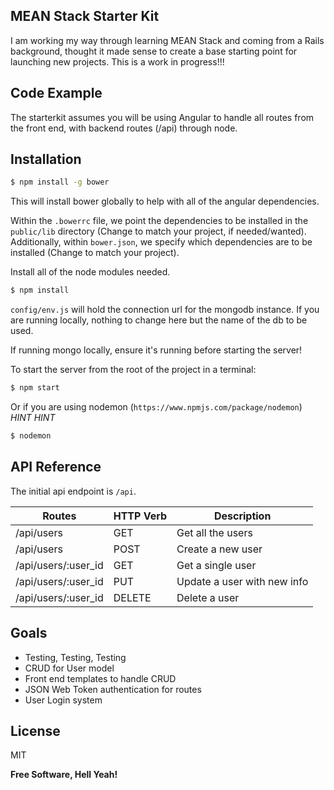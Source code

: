 ## MEAN Stack Starter Kit

I am working my way through learning MEAN Stack and coming from a Rails background, thought it made sense to create a base starting point for launching
new projects. This is a work in progress!!!

## Code Example

The starterkit assumes you will be using Angular to handle all routes from the front end, with backend routes (/api) through node.

## Installation

```sh
$ npm install -g bower
``` 
This will install bower globally to help with all of the angular dependencies.

Within the `.bowerrc` file, we point the dependencies to be installed in the `public/lib` directory (Change to match your project, if needed/wanted). 
Additionally, within `bower.json`, we specify which dependencies are to be installed (Change to match your project). 

Install all of the node modules needed.
```sh
$ npm install
```

`config/env.js` will hold the connection url for the mongodb instance. If you are running locally, nothing to change here but the name of the db to be used.

If running mongo locally, ensure it's running before starting the server!

To start the server from the root of the project in a terminal:
```sh
$ npm start
```

Or if you are using nodemon (`https://www.npmjs.com/package/nodemon`) *HINT* *HINT*
```sh
$ nodemon
```

## API Reference

The initial api endpoint is `/api`.

| Routes   	          | HTTP Verb | Description  	            |
|---	              |---	      |---	                        |
| /api/users  	      | GET  	  | Get all the users  	        |
| /api/users  	      | POST  	  | Create a new user           |
| /api/users/:user_id | GET       | Get a single user  	        |
| /api/users/:user_id | PUT       | Update a user with new info |
| /api/users/:user_id | DELETE    | Delete a user           	|

## Goals
 - Testing, Testing, Testing
 - CRUD for User model
 - Front end templates to handle CRUD
 - JSON Web Token authentication for routes
 - User Login system

License
----

MIT

**Free Software, Hell Yeah!**
